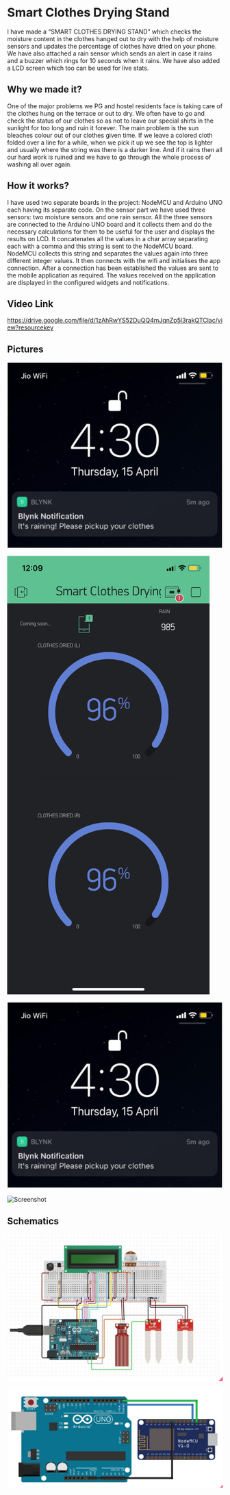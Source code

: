 # Smart Clothes Drying Stand
I have made a “SMART CLOTHES DRYING STAND” which checks the moisture content in the clothes hanged out to dry with the help of moisture sensors and updates the percentage of clothes have dried on your phone. We have also attached a rain sensor which sends an alert in case it rains and a buzzer which rings for 10 seconds when it rains. We have also added a LCD screen which too can be used for live stats.


## Why we made it?
One of the major problems we PG and hostel residents face is taking care of the clothes hung on the terrace or out to dry. We often have to go and check the status of our clothes so as not to leave our special shirts in the sunlight for too long and ruin it forever. 
The main problem is the sun bleaches colour out of our clothes given time. If we leave a colored cloth folded over a line for a while, when we pick it up we see the top is lighter and usually where the string was there is a darker line.
And if it rains then all our hard work is ruined and we have to go through the whole process of washing all over again. 

## How it works?

I have used two separate boards in the project: NodeMCU and Arduino UNO each having its separate code. On the sensor part we have used three sensors: two moisture sensors and one rain sensor.
All the three sensors are connected to the Arduino UNO board and it collects them and do the necessary calculations for them to be useful for the user and displays the results on LCD. It concatenates all the values in a char array separating each with a comma and this string is sent to the NodeMCU board.
NodeMCU collects this string and separates the values again into three different integer values. It then connects with the wifi and initialises the app connection.
After a connection has been established the values are sent to the mobile application as required. 
The values received on the application are displayed in the configured widgets and notifications.

## Video Link

https://drive.google.com/file/d/1zAhRwYS52DuQQ4mJqnZp5l3rakQTClac/view?resourcekey

## Pictures

![Screenshot](Pictures/notification.png)

![Screenshot](Pictures/app.png)

![Screenshot](Pictures/notification.png)

![Screenshot](Pictures/project.png)

## Schematics

![Screenshot](Pictures/schematic1.png)

![Screenshot](Pictures/schematic2.png)
